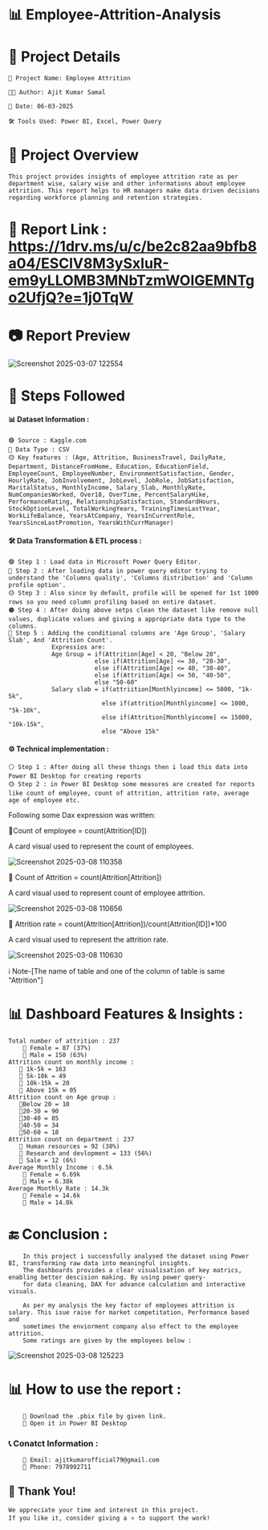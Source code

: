 # 📊 Employee-Attrition-Analysis
# 📌 Project Details
    📛 Project Name: Employee Attrition

    👨‍💻 Author: Ajit Kumar Samal

    📅 Date: 06-03-2025

    🛠 Tools Used: Power BI, Excel, Power Query
# 📂 Project Overview
    This project provides insights of employee attrition rate as per department wise, salary wise and other informations about employee attrition. This report helps to HR managers make data driven decisions 
    regarding workforce planning and retention strategies.   
# 📌 Report Link : https://1drv.ms/u/c/be2c82aa9bfb8a04/ESClV8M3ySxIuR-em9yLLOMB3MNbTzmWOIGEMNTgo2UfjQ?e=1j0TqW
# 📷 Report Preview 
  ![Screenshot 2025-03-07 122554](https://github.com/user-attachments/assets/b1e56052-fd6b-458f-957e-2c534755ed49)
# 📌 Steps Followed
#### 📊 Dataset Information :
    🟢 Source : Kaggle.com
    🔵 Data Type : CSV 
    🟡 Key features : (Age, Attrition, BusinessTravel, DailyRate, Department, DistanceFromHome, Education, EducationField, EmployeeCount, EmployeeNumber, EnvironmentSatisfaction, Gender, HourlyRate, JobInvolvement, JobLevel, JobRole, JobSatisfaction, MaritalStatus, MonthlyIncome, Salary_Slab, MonthlyRate, NumCompaniesWorked, Over18, OverTime, PercentSalaryHike, PerformanceRating, RelationshipSatisfaction, StandardHours, StockOptionLevel, TotalWorkingYears, TrainingTimesLastYear, WorkLifeBalance, YearsAtCompany, YearsInCurrentRole, YearsSinceLastPromotion, YearsWithCurrManager)
#### 🛠️ Data Transformation & ETL process :
    🟢 Step 1 : Load data in Microsoft Power Query Editor.
    🔵 Step 2 : After loading data in power query editor trying to understand the 'Columns quality', 'Columns distribution' and 'Column profile option'.
    🟡 Step 3 : Also since by default, profile will be opened for 1st 1000 rows so you need column profiling based on entire dataset.
    🟠 Step 4 : After doing above setps clean the dataset like remove null values, duplicate values and giving a appropriate data type to the columns.
    🔴 Step 5 : Adding the conditional columns are 'Age Group', 'Salary Slab', And 'Attrition Count'.
                Expressios are:
                Age Group = if(Attrition[Age] < 20, "Below 20",
                            else if(Attrition[Age] <= 30, "20-30",
                            else if(Attrition[Age] <= 40, "30-40",
                            else if(Attrition[Age] <= 50, "40-50",
                            else "50-60"
                Salary slab = if(attriition[Monthlyincome] <= 5000, "1k-5k",
                              else if(attrition[Monthlyincome] <= 1000, "5k-10k",
                              else if(Attrition[Monthlyincome] <= 15000, "10k-15k",
                              else "Above 15k"
#### ⚙️ Technical implementation :                      
    ⚪ Step 1 : After doing all these things then i load this data into Power BI Desktop for creating reports
    🟡 Step 2 : in Power BI Desktop some measures are created for reports like count of employee, count of attrition, attrition rate, average age of employee etc.
Following some Dax expression was written:

🔸Count of employee = count(Attrition[ID])

 A card visual used to represent the count of employees.
 
 ![Screenshot 2025-03-08 110358](https://github.com/user-attachments/assets/ceeee443-7ec2-4959-9402-89b9fdb98055)
 
🔸 Count of Attrition = count(Attrition[Attrition])      

 A card visual used to represent count of employee attrition.
 
 ![Screenshot 2025-03-08 110656](https://github.com/user-attachments/assets/7285b55b-04b1-47ed-994e-65630d1f3a8d)

🔸 Attrition rate = count(Attrition[Attrition])/count(Attrition[ID])*100

A card visual used to represent the attrition rate.

![Screenshot 2025-03-08 110630](https://github.com/user-attachments/assets/65b75794-cf51-4a5b-b49d-d811b7338e6c)

ℹ️ Note-[The name of table and one of the column of table is same "Attrition"]

# 📊 Dashboard Features & Insights :
    Total number of attrition : 237  
        🔸 Female = 87 (37%)
        🔸 Male = 150 (63%)
    Attrition count on monthly income :
       🔸 1k-5k = 163
       🔸 5k-10k = 49
       🔸 10k-15k = 20
       🔸 Above 15k = 05
    Attrition count on Age group : 
       🔸Below 20 = 10
       🔸20-30 = 90
       🔸30-40 = 85
       🔸40-50 = 34
       🔸50-60 = 18
    Attrition count on department : 237
       🔸 Human resources = 92 (38%)
       🔸 Research and devlopment = 133 (56%)
       🔸 Sale = 12 (6%)
    Average Monthly Income : 6.5k
        🔸 Female = 6.69k 
        🔸 Male = 6.38k
    Average Monthly Rate : 14.3k
        🔸 Female = 14.6k
        🔸 Male = 14.0k
# 🔚 Conclusion : 
        In this project i successfully analysed the dataset using Power BI, transforming raw data into meaningful insights.
        The dashboards provides a clear visualisation of key matrics, enabling better descision making. By using power query-
        for data cleaning, DAX for advance calculation and interactive visuals.

        As per my analysis the key factor of employees attrition is salary. This isue raise for market competitation, Performance based and  
        sometimes the enviorment company also effect to the employee attrition.
        Some ratings are given by the employees below :
![Screenshot 2025-03-08 125223](https://github.com/user-attachments/assets/cf462034-1074-4d98-9a0a-f730cf9f06a4)

# 📊 How to use the report :
        🔸 Download the .pbix file by given link.
        🔸 Open it in Power BI Desktop
### 📞 Conatct Information : 
        📧 Email: ajitkumarofficial79@gmail.com
        📱 Phone: 7978992711
## 🎉 Thank You!  
    We appreciate your time and interest in this project.  
    If you like it, consider giving a ⭐ to support the work!  

                
    
